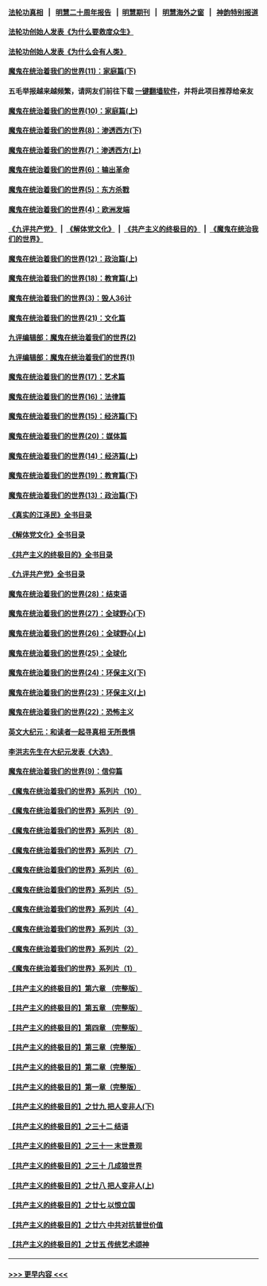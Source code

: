 #### [法轮功真相](https://github.com/gfw-breaker/truth/blob/master/README.md?t=0) &nbsp;&nbsp;|&nbsp;&nbsp; [明慧二十周年报告](https://github.com/gfw-breaker/mh-reports/blob/master/README.md?t=0) &nbsp;&nbsp;|&nbsp;&nbsp;[明慧期刊](https://github.com/gfw-breaker/mh-qikan) &nbsp;&nbsp;|&nbsp;&nbsp; [明慧海外之窗](https://github.com/gfw-breaker/mh-news/blob/master/README.md?t=0) &nbsp;&nbsp;|&nbsp;&nbsp; [神韵特别报道](https://github.com/gfw-breaker/mh-news/blob/master/shenyun.md?t=0)
#### [法轮功创始人发表《为什么要救度众生》](../pages/nsc422/n13975246.md?t=06180643) 
#### [法轮功创始人发表《为什么会有人类》](../pages/nsc422/n13912117.md?t=06180643) 
#### [魔鬼在统治着我们的世界(11)：家庭篇(下)](../pages/nsc422/n10440961.md?t=06180643) 
#### 五毛举报越来越频繁，请网友们前往下载 [一键翻墙软件](https://github.com/gfw-breaker/ssr-accounts)，并将此项目推荐给亲友
#### [魔鬼在统治着我们的世界(10)：家庭篇(上)](../pages/nsc422/n10435448.md?t=06180643) 
#### [魔鬼在统治着我们的世界(8)：渗透西方(下)](../pages/nsc422/n10429603.md?t=06180643) 
#### [魔鬼在统治着我们的世界(7)：渗透西方(上)](../pages/nsc422/n10426013.md?t=06180643) 
#### [魔鬼在统治着我们的世界(6)：输出革命](../pages/nsc422/n10421536.md?t=06180643) 
#### [魔鬼在统治着我们的世界(5)：东方杀戮](../pages/nsc422/n10417707.md?t=06180643) 
#### [魔鬼在统治着我们的世界(4)：欧洲发端](../pages/nsc422/n10414890.md?t=06180643) 
#### [《九评共产党》](https://github.com/begood0513/9ping.md/blob/master/README.md) &nbsp;|&nbsp; [《解体党文化》](../../../../jtdwh.md/blob/master/README.md)  &nbsp;|&nbsp; [《共产主义的终极目的》](../../../../gczydzjmd.md/blob/master/README.md) &nbsp;|&nbsp; [《魔鬼在统治我们的世界》](../../../../mgztzwmdsj.md/blob/master/README.md) 
#### [魔鬼在统治着我们的世界(12)：政治篇(上)](../pages/nsc422/n10444576.md?t=06180643) 
#### [魔鬼在统治着我们的世界(18)：教育篇(上)](../pages/nsc422/n10526970.md?t=06180643) 
#### [魔鬼在统治着我们的世界(3)：毁人36计](../pages/nsc422/n10411583.md?t=06180643) 
#### [魔鬼在统治着我们的世界(21)：文化篇](../pages/nsc422/n10597706.md?t=06180643) 
#### [九评编辑部：魔鬼在统治着我们的世界(2)](../pages/nsc422/n10410036.md?t=06180643) 
#### [九评编辑部：魔鬼在统治着我们的世界(1)](../pages/nsc422/n10406825.md?t=06180643) 
#### [魔鬼在统治着我们的世界(17)：艺术篇](../pages/nsc422/n10499093.md?t=06180643) 
#### [魔鬼在统治着我们的世界(16)：法律篇](../pages/nsc422/n10485969.md?t=06180643) 
#### [魔鬼在统治着我们的世界(15)：经济篇(下)](../pages/nsc422/n10469975.md?t=06180643) 
#### [魔鬼在统治着我们的世界(20)：媒体篇](../pages/nsc422/n10586579.md?t=06180643) 
#### [魔鬼在统治着我们的世界(14)：经济篇(上)](../pages/nsc422/n10457370.md?t=06180643) 
#### [魔鬼在统治着我们的世界(19)：教育篇(下)](../pages/nsc422/n10564808.md?t=06180643) 
#### [魔鬼在统治着我们的世界(13)：政治篇(下)](../pages/nsc422/n10448270.md?t=06180643) 
#### [《真实的江泽民》全书目录](../pages/nsc422/n13721399.md?t=06180643) 
#### [《解体党文化》全书目录](../pages/nsc422/n13721157.md?t=06180643) 
#### [《共产主义的终极目的》全书目录](../pages/nsc422/n13721048.md?t=06180643) 
#### [《九评共产党》全书目录](../pages/nsc422/n13708085.md?t=06180643) 
#### [魔鬼在统治着我们的世界(28)：结束语](../pages/nsc422/n10936246.md?t=06180643) 
#### [魔鬼在统治着我们的世界(27)：全球野心(下)](../pages/nsc422/n10928319.md?t=06180643) 
#### [魔鬼在统治着我们的世界(26)：全球野心(上)](../pages/nsc422/n10900318.md?t=06180643) 
#### [魔鬼在统治着我们的世界(25)：全球化](../pages/nsc422/n10788205.md?t=06180643) 
#### [魔鬼在统治着我们的世界(24)：环保主义(下)](../pages/nsc422/n10695307.md?t=06180643) 
#### [魔鬼在统治着我们的世界(23)：环保主义(上)](../pages/nsc422/n10688613.md?t=06180643) 
#### [魔鬼在统治着我们的世界(22)：恐怖主义](../pages/nsc422/n10614727.md?t=06180643) 
#### [英文大纪元：和读者一起寻真相 无所畏惧](../pages/nsc422/n12542027.md?t=06180643) 
#### [李洪志先生在大纪元发表《大选》](../pages/nsc422/n12534746.md?t=06180643) 
#### [魔鬼在统治着我们的世界(9)：信仰篇](../pages/nsc422/n10432159.md?t=06180643) 
#### [《魔鬼在统治着我们的世界》系列片（10）](../pages/nsc422/n12292670.md?t=06180643) 
#### [《魔鬼在统治着我们的世界》系列片（9）](../pages/nsc422/n12290859.md?t=06180643) 
#### [《魔鬼在统治着我们的世界》系列片（8）](../pages/nsc422/n12287445.md?t=06180643) 
#### [《魔鬼在统治着我们的世界》系列片（7）](../pages/nsc422/n12283425.md?t=06180643) 
#### [《魔鬼在统治着我们的世界》系列片（6）](../pages/nsc422/n12282314.md?t=06180643) 
#### [《魔鬼在统治着我们的世界》系列片（5）](../pages/nsc422/n12281419.md?t=06180643) 
#### [《魔鬼在统治着我们的世界》系列片（4）](../pages/nsc422/n12274024.md?t=06180643) 
#### [《魔鬼在统治着我们的世界》系列片（3）](../pages/nsc422/n12271322.md?t=06180643) 
#### [《魔鬼在统治着我们的世界》系列片（2）](../pages/nsc422/n12269049.md?t=06180643) 
#### [《魔鬼在统治着我们的世界》系列片（1）](../pages/nsc422/n12267575.md?t=06180643) 
#### [【共产主义的终极目的】第六章 （完整版）](../pages/nsc422/n11428913.md?t=06180643) 
#### [【共产主义的终极目的】第五章 （完整版）](../pages/nsc422/n11428912.md?t=06180643) 
#### [【共产主义的终极目的】第四章 （完整版）](../pages/nsc422/n11428907.md?t=06180643) 
#### [【共产主义的终极目的】第三章（完整版）](../pages/nsc422/n11428848.md?t=06180643) 
#### [【共产主义的终极目的】第二章（完整版）](../pages/nsc422/n11428831.md?t=06180643) 
#### [【共产主义的终极目的】第一章（完整版）](../pages/nsc422/n11417651.md?t=06180643) 
#### [【共产主义的终极目的】之廿九 把人变非人(下)](../pages/nsc422/n11344140.md?t=06180643) 
#### [【共产主义的终极目的】之三十二 结语](../pages/nsc422/n11360535.md?t=06180643) 
#### [【共产主义的终极目的】之三十一 末世景观](../pages/nsc422/n11351129.md?t=06180643) 
#### [【共产主义的终极目的】之三十 几成狼世界](../pages/nsc422/n11348280.md?t=06180643) 
#### [【共产主义的终极目的】之廿八 把人变非人(上)](../pages/nsc422/n11340492.md?t=06180643) 
#### [【共产主义的终极目的】之廿七 以恨立国](../pages/nsc422/n11336944.md?t=06180643) 
#### [【共产主义的终极目的】之廿六 中共对抗普世价值](../pages/nsc422/n11324785.md?t=06180643) 
#### [【共产主义的终极目的】之廿五 传统艺术颂神](../pages/nsc422/n11296396.md?t=06180643) 

----
#### [ >>> 更早内容 <<< ](../indexes/nsc422-earlier.md)
